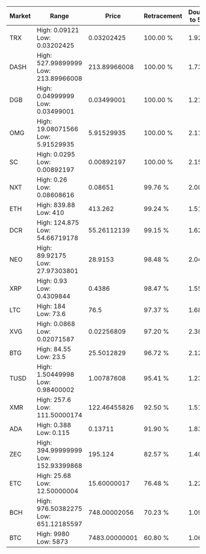 | Market | Range | Price| Retracement | Doubles to 50% |
| --- | --- | --- | --- | --- |
| TRX | High: 0.09121<br />Low: 0.03202425 | 0.03202425 | 100.00 % | 1.92 |
| DASH | High: 527.99899999<br />Low: 213.89966008 | 213.89966008 | 100.00 % | 1.73 |
| DGB | High: 0.04999999<br />Low: 0.03499001 | 0.03499001 | 100.00 % | 1.21 |
| OMG | High: 19.08071566<br />Low: 5.91529935 | 5.91529935 | 100.00 % | 2.11 |
| SC | High: 0.0295<br />Low: 0.00892197 | 0.00892197 | 100.00 % | 2.15 |
| NXT | High: 0.26<br />Low: 0.08608616 | 0.08651 | 99.76 % | 2.00 |
| ETH | High: 839.88<br />Low: 410 | 413.262 | 99.24 % | 1.51 |
| DCR | High: 124.875<br />Low: 54.66719178 | 55.26112139 | 99.15 % | 1.62 |
| NEO | High: 89.92175<br />Low: 27.97303801 | 28.9153 | 98.48 % | 2.04 |
| XRP | High: 0.93<br />Low: 0.4309844 | 0.4386 | 98.47 % | 1.55 |
| LTC | High: 184<br />Low: 73.6 | 76.5 | 97.37 % | 1.68 |
| XVG | High: 0.0868<br />Low: 0.02071587 | 0.02256809 | 97.20 % | 2.38 |
| BTG | High: 84.55<br />Low: 23.5 | 25.5012829 | 96.72 % | 2.12 |
| TUSD | High: 1.50449998<br />Low: 0.98400002 | 1.00787608 | 95.41 % | 1.23 |
| XMR | High: 257.6<br />Low: 111.50000174 | 122.46455826 | 92.50 % | 1.51 |
| ADA | High: 0.388<br />Low: 0.115 | 0.13711 | 91.90 % | 1.83 |
| ZEC | High: 394.99999999<br />Low: 152.93399868 | 195.124 | 82.57 % | 1.40 |
| ETC | High: 25.68<br />Low: 12.50000004 | 15.60000017 | 76.48 % | 1.22 |
| BCH | High: 976.50382275<br />Low: 651.12185597 | 748.00002056 | 70.23 % | 1.09 |
| BTC | High: 9980<br />Low: 5873 | 7483.00000001 | 60.80 % | 1.06 |
